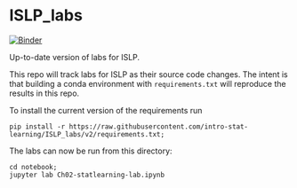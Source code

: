# ISLP_labs

[![Binder](https://mybinder.org/badge_logo.svg)](https://mybinder.org/v2/gh/intro-stat-learning/ISLP_labs/v2)


Up-to-date version of labs for ISLP.

This repo will track labs for ISLP as their source code changes.  The
intent is that building a conda environment with
`requirements.txt` will reproduce
the results in this repo.

To install the current version of the requirements run

```
pip install -r https://raw.githubusercontent.com/intro-stat-learning/ISLP_labs/v2/requirements.txt;
```

The labs can now be run from this directory:

```
cd notebook;
jupyter lab Ch02-statlearning-lab.ipynb
```

